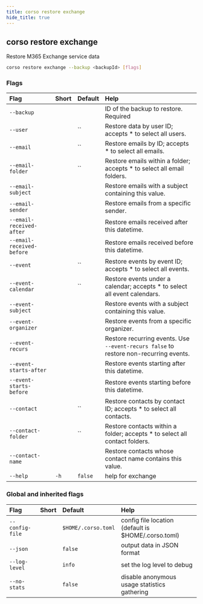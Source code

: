 ```yaml
---
title: corso restore exchange
hide_title: true
---
```

## corso restore exchange

Restore M365 Exchange service data

```bash
corso restore exchange --backup <backupId> [flags]
```

### Flags

|Flag|Short|Default|Help|
|:----|:-----|:-------|:----|
|`--backup`|||ID of the backup to restore. <div class='required'>Required</div>|
|`--user`||``|Restore data by user ID; accepts * to select all users.|
|`--email`||``|Restore emails by ID; accepts * to select all emails.|
|`--email-folder`||``|Restore emails within a folder; accepts * to select all email folders.|
|`--email-subject`|||Restore emails with a subject containing this value.|
|`--email-sender`|||Restore emails from a specific sender.|
|`--email-received-after`|||Restore emails received after this datetime.|
|`--email-received-before`|||Restore emails received before this datetime.|
|`--event`||``|Restore events by event ID; accepts * to select all events.|
|`--event-calendar`||``|Restore events under a calendar; accepts * to select all event calendars.|
|`--event-subject`|||Restore events with a subject containing this value.|
|`--event-organizer`|||Restore events from a specific organizer.|
|`--event-recurs`|||Restore recurring events. Use `--event-recurs false` to restore non-recurring events.|
|`--event-starts-after`|||Restore events starting after this datetime.|
|`--event-starts-before`|||Restore events starting before this datetime.|
|`--contact`||``|Restore contacts by contact ID; accepts * to select all contacts.|
|`--contact-folder`||``|Restore contacts within a folder; accepts * to select all contact folders.|
|`--contact-name`|||Restore contacts whose contact name contains this value.|
|`--help`|`-h`|`false`|help for exchange|

### Global and inherited flags

|Flag|Short|Default|Help|
|:----|:-----|:-------|:----|
|`--config-file`||`$HOME/.corso.toml`|config file location (default is $HOME/.corso.toml)|
|`--json`||`false`|output data in JSON format|
|`--log-level`||`info`|set the log level to debug|info|warn|error|
|`--no-stats`||`false`|disable anonymous usage statistics gathering|
